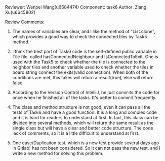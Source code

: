 Reviewer: Wenpei Wang(u6684474)
Component: task6
Author: Ziang Xu(u6645802)

Review Comments:

1. The names of variables are clear, and I like the method of "List.clone", which provides a good way to check the connected tiles by Task5 method.

2. I think the best part of Task6 code is the self-defined public variable in Tile file, called hasConnectedNeighbour and isConnectedToExit. One is used with the Task5 to check whether the tile is connected to the neighbor tiles and another variable used to check whether the tiles in board string connect the exits(valid connection). When both of the conditions are met, this takes will return a result(true), else will return false.

3. According to the Version Control of IntelliJ, he just commits the code for once when he finished all of the tasks. It's better to commit frequently.

4. The class and method structure is not good, even it can pass all the tests of Task6 and have a good function. It is a long and complex code and it is hard for readers to understand at first. In fact, this class can be divided into several methods, which will return the same result as the single class but will have a clear and better code structure.
The code lack of comments, so it is a little difficult to understand at first.

5. One case(Duplication test, which is a new test provide several days ago in Gitlab) has not been considered. So it can not pass the new test, and I write a new method for solving this problem.